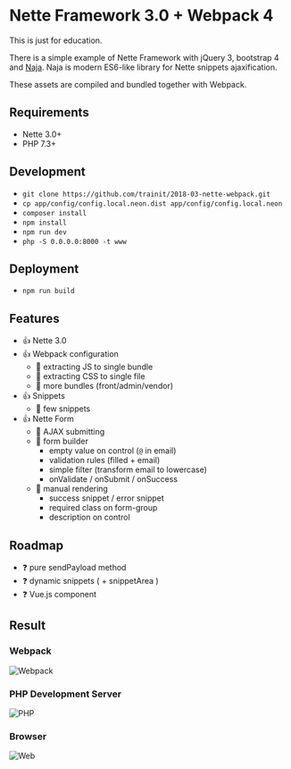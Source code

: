 # Nette Framework 3.0 + Webpack 4

This is just for education.

There is a simple example of Nette Framework with jQuery 3, bootstrap 4 and [Naja](https://github.com/jiripudil/Naja).
Naja is modern ES6-like library for Nette snippets ajaxification.

These assets are compiled and bundled together with Webpack.

## Requirements

- Nette 3.0+
- PHP 7.3+

## Development

- `git clone https://github.com/trainit/2018-03-nette-webpack.git`
- `cp app/config/config.local.neon.dist app/config/config.local.neon`
- `composer install`
- `npm install`
- `npm run dev`
- `php -S 0.0.0.0:8000 -t www`

## Deployment

- `npm run build`

## Features

- :+1: Nette 3.0
- :+1: Webpack configuration
    - :tada: extracting JS to single bundle
    - :tada: extracting CSS to single file
    - :tada: more bundles (front/admin/vendor)
- :+1: Snippets
    - :tada: few snippets
- :+1: Nette Form
    - :tada: AJAX submitting
    - :tada: form builder
        - empty value on control (`@` in email)
        - validation rules (filled + email)
        - simple filter (transform email to lowercase)
        - onValidate / onSubmit / onSuccess
    - :tada: manual rendering
        - success snippet / error snippet
        - required class on form-group
        - description on control

## Roadmap

- :question: pure sendPayload method
- :question: dynamic snippets ( + snippetArea )
- :question: Vue.js component

## Result

### Webpack

![Webpack](https://raw.githubusercontent.com/trainit/2018-03-nette-webpack/master/.docs/webpack.png)

### PHP Development Server

![PHP](https://raw.githubusercontent.com/trainit/2018-03-nette-webpack/master/.docs/phpserver.png)

### Browser

![Web](https://raw.githubusercontent.com/trainit/2018-03-nette-webpack/master/.docs/web.png)
